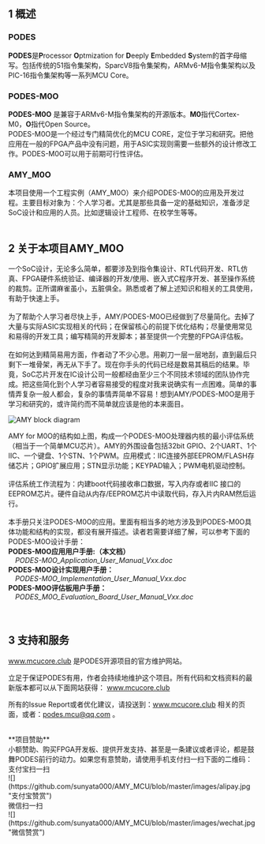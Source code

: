 ## 1	概述

### PODES
**PODES**是**P**rocessor **O**ptmization for **D**eeply **E**mbedded **S**ystem的首字母缩写。包括传统的51指令集架构，SparcV8指令集架构，ARMv6-M指令集架构以及PIC-16指令集架构等一系列MCU Core。<br>
### PODES-M0O
**PODES-M0O** 是兼容于ARMv6-M指令集架构的开源版本。**M0**指代Cortex-M0，**O**指代Open Source。<br>
PODES-M0O是一个经过专门精简优化的MCU CORE，定位于学习和研究。把他应用在一般的FPGA产品中没有问题，用于ASIC实现则需要一些额外的设计修改工作。PODES-M0O可以用于前期可行性评估。<br>
### AMY_M0O 
本项目使用一个工程实例（AMY_M0O）来介绍PODES-M0O的应用及开发过程。主要目标对象为：个人学习者。尤其是那些具备一定的基础知识，准备涉足SoC设计和应用的人员。比如逻辑设计工程师、在校学生等等。<br>
<br>
## 2	关于本项目AMY_M0O
一个SoC设计，无论多么简单，都要涉及到指令集设计、RTL代码开发、RTL仿真、FPGA硬件系统验证、编译器的开发/使用、嵌入式C程序开发、甚至操作系统的裁剪。正所谓麻雀虽小，五脏俱全。熟悉或者了解上述知识和相关的工具使用，有助于快速上手。
<br><br>
为了帮助个人学习者尽快上手，AMY/PODES-M0O已经做到了尽量简化。去掉了大量与实际ASIC实现相关的代码；在保留核心的前提下优化结构；尽量使用常见和易得的开发工具；编写精简的开发脚本；甚至提供一个完整的FPGA评估板。
<br><br>
在如何达到精简易用方面，作者动了不少心思。用剃刀一层一层地刮，直到最后只剩下一堆骨架，再无从下手了。现在你手头的代码已经是数易其稿后的结果。毕竟，SoC芯片开发在IC设计公司一般都经由至少三个不同技术领域的团队协作完成。把这些简化到个人学习者容易接受的程度对我来说确实有一点困难。简单的事情弄复杂一般人都会，复杂的事情弄简单不容易！想到AMY/PODES-M0O是用于学习和研究的，或许简约而不简单就应该是他的本来面目。
<br>

![](https://github.com/sunyata000/AMY_MCU/blob/master/images/AMY_diagram.png?raw=true "AMY block diagram") <br>

AMY for M0O的结构如上图，构成一个PODES-M0O处理器内核的最小评估系统（相当于一个简单MCU芯片）。AMY的外围设备包括32bit GPIO、2个UART、1个IIC、一个键盘、1个STN、1个PWM。应用模式：IIC连接外部EEPROM/FLASH存储芯片；GPIO扩展应用；STN显示功能；KEYPAD输入；PWM电机驱动控制。
<br><br>
评估系统工作流程为：内建boot代码接收串口数据，写入内存或者IIC 接口的EEPROM芯片。硬件自动从内存/EEPROM芯片中读取代码，存入片内RAM然后运行。
<br><br>
本手册只关注PODES-M0O的应用。里面有相当多的地方涉及到PODES-M0O具体功能和结构的实现，都没有展开描述。读者若需要详细了解，可以参考下面的PODES-M0O设计手册：<br>
**PODES-M0O应用用户手册:（本文档）**<br>
*&emsp;PODES-M0O_Application_User_Manual_Vxx.doc*<br>
**PODES-M0O设计实现用户手册：**<br>
*&emsp;PODES-M0O_Implementation_User_Manual_Vxx.doc*<br>
**PODES-M0O评估板用户手册：**<br>
*&emsp;PODES_M0O_Evaluation_Board_User_Manual_Vxx.doc*
<br>
<br>
<br>
## 3	支持和服务

www.mcucore.club 是PODES开源项目的官方维护网站。

立足于保证PODES有用，作者会持续地维护这个项目。所有代码和文档资料的最新版本都可以从下面网站获得：
www.mcucore.club

所有的Issue Report或者优化建议，请投送到：www.mcucore.club 相关的页面，或者：podes.mcu@qq.com 。

<br>
**项目赞助**<br>
小额赞助、购买FPGA开发板、提供开发支持、甚至是一条建议或者评论，都是鼓舞PODES前行的动力。如果您有意赞助，请使用手机支付扫一扫下面的二维码：<br>
         支付宝扫一扫<br>
![](https://github.com/sunyata000/AMY_MCU/blob/master/images/alipay.jpg  "支付宝赞赏") <br>
         微信扫一扫 <br>
![](https://github.com/sunyata000/AMY_MCU/blob/master/images/wechat.jpg  "微信赞赏") <br>

<br><br>
<br> 
